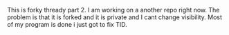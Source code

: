 This is forky thready part 2. I am working on a another repo right now. The problem is that it is forked and it is private and I cant change visibility. Most of my program is done i just got to fix TID.
